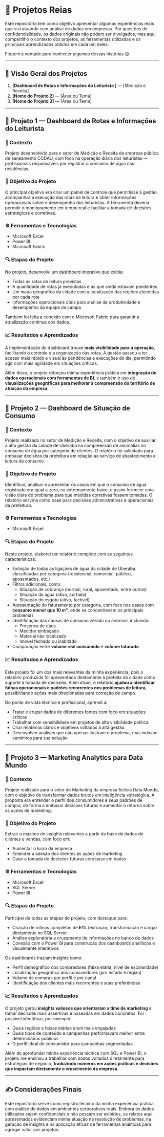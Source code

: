 # 📂 Projetos Reias

Este repositório tem como objetivo apresentar algumas experiências reais que vivi atuando com análise de dados em empresas. Por questões de confidencialidade, os dados originais não podem ser divulgados, mas aqui compartilho o contexto dos projetos, as ferramentas utilizadas e os principais aprendizados obtidos em cada um deles.

Fiquem à vontade para conhecer algumas dessas histórias 😄

---

## 🧠 Visão Geral dos Projetos

1. **[Dashboard de Rotas e Informações do Leiturista
]** — [Medição e Receita]
2. **[Nome do Projeto 2]** — [Área ou Tema]
3. **[Nome do Projeto 3]** — [Área ou Tema]

---

## 📌 Projeto 1 — Dashboard de Rotas e Informações do Leiturista

### 🏢 Contexto
Projeto desenvolvido para o setor de Medição e Receita da empresa pública de saneamento CODAU, com foco na operação diária dos leituristas — profissionais responsáveis por registrar o consumo de água nas residências.

### 🎯 Objetivo do Projeto
O principal objetivo era criar um painel de controle que permitisse à gestão acompanhar a execução das rotas de leitura e obter informações operacionais sobre o desempenho dos leituristas. A ferramenta deveria permitir o monitoramento em tempo real e facilitar a tomada de decisões estratégicas e corretivas.

### ⚙️ Ferramentas e Tecnologias
- Microsoft Excel
- Power BI
- Microsoft Fabric

### 🔍 Etapas do Projeto
No projeto, desenvolvi um dashboard interativo que exibia:
- Todas as rotas de leitura previstas
- A quantidade de rotas já executadas e as que ainda estavam pendentes
- Um mapa geográfico da cidade com a localização das regiões atendidas por cada rota
- Informações operacionais úteis para análise de produtividade e desempenho da equipe de campo

Também foi feita a conexão com o Microsoft Fabric para garantir a atualização contínua dos dados.

### 📈 Resultados e Aprendizados
A implementação do dashboard trouxe **mais visibilidade para a operação**, facilitando o controle e a organização das rotas. A gestão passou a ter acesso mais rápido e visual às pendências e execuções do dia, permitindo agir com mais agilidade em situações críticas. 

Além disso, o projeto reforçou minha experiência prática em **integração de dados operacionais com ferramentas de BI**, e também o uso de **visualizações geográficas para melhorar a compreensão do território de atuação da empresa**.

---

## 📌 Projeto 2 — Dashboard de Situação de Consumo

### 🏢 Contexto
Projeto realizado no setor de Medição e Receita, com o objetivo de auxiliar a alta gestão da cidade de Uberaba na compreensão de anomalias no consumo de água por categoria de clientes. O relatório foi solicitado para embasar decisões da prefeitura em relação ao serviço de abastecimento e leitura de consumo.

### 🎯 Objetivo do Projeto
Identificar, analisar e apresentar os casos em que o consumo de água registrado era igual a zero, ou extremamente baixo, e assim fornecer uma visão clara do problema para que medidas corretivas fossem tomadas. O relatório serviria como base para decisões administrativas e operacionais da prefeitura.

### ⚙️ Ferramentas e Tecnologias
- Microsoft Excel

### 🔍 Etapas do Projeto
Neste projeto, elaborei um relatório completo com as seguintes características:
- Exibição de todas as ligações de água da cidade de Uberaba, classificadas por categoria (residencial, comercial, público, aposentados, etc.)
- Filtros adicionais, como:
  - Situação de cobrança (normal, rural, aposentado, entre outros)
  - Situação da água (ativa, cortada)
  - Situação do esgoto (ativo, factível)
- Apresentação do faturamento por categoria, com foco nos casos com **consumo menor que 10 m³**, onde se concentravam os principais problemas
- Identificação das causas de consumo zerado ou anormal, incluindo:
  - Presença de cães
  - Medidor embaçado
  - Material não localizado
  - Imóvel fechado ou inabitado
- Comparação entre **volume real consumido** e **volume faturado**

### 📈 Resultados e Aprendizados
Este projeto foi um dos mais relevantes da minha experiência, pois o relatório produzido foi apresentado diretamente à prefeita da cidade como suporte à tomada de decisões. Além disso, o relatório **ajudou a identificar falhas operacionais e padrões recorrentes nos problemas de leitura**, possibilitando ações mais direcionadas para correção de campo.

Do ponto de vista técnico e profissional, aprendi a:
- Tratar e cruzar dados de diferentes fontes com foco em situações críticas
- Trabalhar com sensibilidade em projetos de alta visibilidade política
- Criar relatórios claros e objetivos voltados à alta gestão
- Desenvolver análises que não apenas ilustram o problema, mas indicam caminhos para sua solução

---

## 📌 Projeto 3 — Marketing Analytics para Data Mundo

### 🏢 Contexto
Projeto realizado para o setor de Marketing da empresa fictícia Data Mundo, com o objetivo de transformar dados brutos em inteligência estratégica. A proposta era entender o perfil dos consumidores e seus padrões de compra, de forma a embasar decisões futuras e aumentar o retorno sobre as ações de marketing.

### 🎯 Objetivo do Projeto
Extrair o máximo de insights relevantes a partir da base de dados de clientes e vendas, com foco em:
- Aumentar o lucro da empresa
- Entender a adesão dos clientes às ações de marketing
- Guiar a tomada de decisões futuras com base em dados

### ⚙️ Ferramentas e Tecnologias
- Microsoft Excel  
- SQL Server  
- Power BI

### 🔍 Etapas do Projeto
Participei de todas as etapas do projeto, com destaque para:
- Criação de rotinas completas de **ETL** (extração, transformação e carga) diretamente no SQL Server
- Análise exploratória e cruzamento de informações no banco de dados
- Conexão com o Power BI para construção dos dashboards analíticos e visualmente interativos

Os dashboards traziam insights como:
- Perfil demográfico dos compradores (faixa etária, nível de escolaridade)
- Localização geográfica dos consumidores (por estado e região)
- Volume de compras por perfil e por canal
- Identificação dos clientes mais recorrentes e suas preferências

### 📈 Resultados e Aprendizados
O projeto gerou **insights valiosos que orientaram o time de marketing** a tomar decisões mais assertivas e baseadas em dados concretos. Foi possível identificar, por exemplo:
- Quais regiões e faixas etárias eram mais engajadas
- Quais tipos de conteúdo e campanhas performavam melhor entre determinados públicos
- O perfil ideal de consumidor para campanhas segmentadas

Além de aprofundar minha experiência técnica com SQL e Power BI, o projeto me ensinou a trabalhar com dados voltados diretamente para estratégias de negócio, **traduzindo números em ações práticas e decisões que impactam diretamente o crescimento da empresa**.


---

## ✍️ Considerações Finais

Este repositório serve como registro técnico da minha experiência prática com análise de dados em ambientes corporativos reais. Embora os dados utilizados sejam confidenciais e não possam ser exibidos, os relatos aqui apresentados evidenciam minha atuação na resolução de problemas, na geração de insights e na aplicação eficaz de ferramentas analíticas para agregar valor aos projetos.
